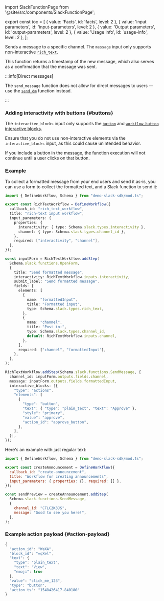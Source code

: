 import SlackFunctionPage from '@site/src/components/SlackFunctionPage';

export const toc = [
{ value: 'Facts', id: 'facts', level: 2 },
{ value: 'Input parameters', id: 'input-parameters', level: 2 },
{ value: 'Output parameters', id: 'output-parameters', level: 2 },
{ value: 'Usage info', id: 'usage-info', level: 2 },
];

<SlackFunctionPage jsonFile="send_message" >

Sends a message to a specific channel. The `message` input only supports non-interactive [`rich_text`](/deno-slack-sdk/reference/slack-types#rich-text).

This function returns a timestamp of the new message, which also serves as a confirmation that the message was sent.

:::info[Direct messages]

The `send_message` function does not allow for direct messages to users &mdash; use the [`send_dm`](/deno-slack-sdk/reference/slack-functions/send_dm) function instead. 

:::

### Adding interactivity with buttons {#buttons}

The `interactive_blocks` input only supports the [`button`](https://api.slack.com/reference/block-kit/block-elements#button) and [`workflow_button`](https://api.slack.com/reference/block-kit/block-elements#workflow_button) [interactive blocks](https://api.slack.com/reference/block-kit/block-elements).

Ensure that you do not use non-interactive elements via the `interactive_blocks` input, as this could cause unintended behavior.

If you include a button in the message, the function execution will not continue until a user clicks on that button.

### Example

To collect a formatted message from your end users and send it as-is, you can use a form to collect the formatted text, and a Slack function to send it:

```ts
import { DefineWorkflow, Schema } from "deno-slack-sdk/mod.ts";

export const RichTextWorkflow = DefineWorkflow({
  callback_id: "rich_text_workflow",
  title: "rich-text input workflow",
  input_parameters: {
    properties: {
      interactivity: { type: Schema.slack.types.interactivity },
      channel: { type: Schema.slack.types.channel_id },
    },
    required: ["interactivity", "channel"],
  },
});

const inputForm = RichTextWorkflow.addStep(
  Schema.slack.functions.OpenForm,
  {
    title: "Send formatted message",
    interactivity: RichTextWorkflow.inputs.interactivity,
    submit_label: "Send formatted message",
    fields: {
      elements: [
        {
          name: "formattedInput",
          title: "Formatted input",
          type: Schema.slack.types.rich_text,
        },
        {
          name: "channel",
          title: "Post in:",
          type: Schema.slack.types.channel_id,
          default: RichTextWorkflow.inputs.channel,
        },
      ],
      required: ["channel", "formattedInput"],
    },
  },
);

RichTextWorkflow.addStep(Schema.slack.functions.SendMessage, {
  channel_id: inputForm.outputs.fields.channel,
  message: inputForm.outputs.fields.formattedInput,
  interactive_blocks: [{
    "type": "actions",
    "elements": [
      {
        "type": "button",
        "text": { "type": "plain_text", "text": "Approve" },
        "style": "primary",
        "value": "approve",
        "action_id": "approve_button",
      },
    ],
  }],
});
```

Here's an example with just regular text:

```javascript
import { DefineWorkflow, Schema } from "deno-slack-sdk/mod.ts";

export const createAnnouncement = DefineWorkflow({
  callback_id: "create-announcement",
  title: "Workflow for creating announcements",
  input_parameters: { properties: {}, required: [] },
});

const sendPreview = createAnnouncement.addStep(
  Schema.slack.functions.SendMessage,
  {
    channel_id: "CTLC2K3JS",
    message: "Good to see you here!",
  },
);
```

### Example action payload {#action-payload}

```js
{
  "action_id": "WaXA",
  "block_id": "=qXel",
  "text": {
    "type": "plain_text",
    "text": "View",
    "emoji": true
  },
  "value": "click_me_123",
  "type": "button",
  "action_ts": "1548426417.840180"
}
```

</SlackFunctionPage>
